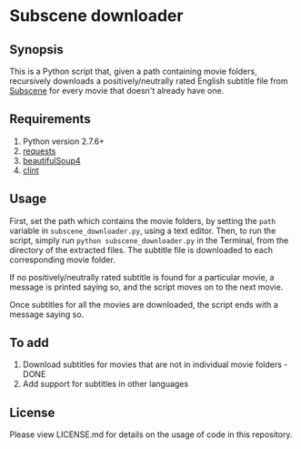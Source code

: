 <h1><b>Subscene downloader</b></h1>

<h2><b>Synopsis</b></h2>

This is a Python script that, given a path containing movie folders, recursively downloads a positively/neutrally rated English subtitle file from [Subscene](http://www.subscene.com) for every movie that doesn't already have one.

<h2><b>Requirements</b></h2>

1. Python version 2.7.6+
2. [requests](https://pypi.python.org/pypi/requests)
3. [beautifulSoup4](https://pypi.python.org/pypi/beautifulsoup4)
4. [clint](https://pypi.python.org/pypi/clint)

<h2><b>Usage</b></h2>

First, set the path which contains the movie folders, by setting the `path` variable in `subscene_downloader.py`, using a text editor. Then, to run the script, simply run `python subscene_downloader.py` in the Terminal, from the directory of the extracted files. The subtitle file is downloaded to each corresponding movie folder. 

If no positively/neutrally rated subtitle is found for a particular movie, a message is printed saying so, and the script moves on to the next movie. 

Once subtitles for all the movies are downloaded, the script ends with a message saying so. 

<h2><b>To add</b></h2>

1. Download subtitles for movies that are not in individual movie folders - DONE
2. Add support for subtitles in other languages

<h2><b>License</b></h2>

Please view LICENSE.md for details on the usage of code in this repository.
